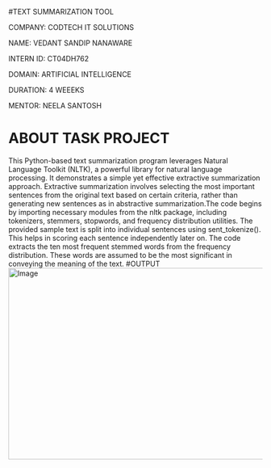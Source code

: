  #TEXT SUMMARIZATION TOOL
 
 COMPANY: CODTECH IT SOLUTIONS
 
 NAME: VEDANT SANDIP NANAWARE
 
 INTERN ID: CT04DH762
 
 DOMAIN: ARTIFICIAL INTELLIGENCE
 
 DURATION: 4 WEEEKS
 
 MENTOR: NEELA SANTOSH

 # ABOUT TASK PROJECT
 This Python-based text summarization program leverages Natural Language Toolkit (NLTK), a powerful library for natural language processing. It demonstrates a simple yet effective extractive summarization approach. Extractive summarization involves selecting the most important sentences from the original text based on certain criteria, rather than generating new sentences as in abstractive summarization.The code begins by importing necessary modules from the nltk package, including tokenizers, stemmers, stopwords, and frequency distribution utilities.
 The provided sample text is split into individual sentences using sent_tokenize(). This helps in scoring each sentence independently later on.
 The code extracts the ten most frequent stemmed words from the frequency distribution. These words are assumed to be the most significant in conveying the meaning of the text.
#OUTPUT
<img width="667" height="379" alt="Image" src="https://github.com/user-attachments/assets/773b84cf-a192-4ba6-aca0-1ed7170da591" />
